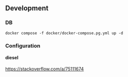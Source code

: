 ## Development

### DB

```console
docker compose -f docker/docker-compose.pg.yml up -d
```

### Configuration

#### diesel

https://stackoverflow.com/a/75111674
